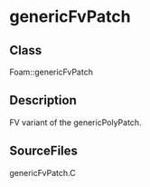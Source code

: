 # genericFvPatch 
## Class
Foam::genericFvPatch

## Description
FV variant of the genericPolyPatch.

## SourceFiles
genericFvPatch.C

